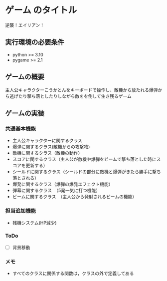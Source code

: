 # ゲーム のタイトル
逆襲！エイリアン！
## 実行環境の必要条件
* python >= 3.10
* pygame >= 2.1

## ゲームの概要
主人公キャラクターこうかとんをキーボードで操作し、敵機から放たれる爆弾から逃げたり撃ち落としたりしながら敵をを倒して生き残るゲーム

## ゲームの実装
### 共通基本機能
* 主人公キャラクターに関するクラス
* 爆弾に関するクラス(敵機からの攻撃物)
* 敵機に関するクラス（敵機の動作）
* スコアに関するクラス（主人公が敵機や爆弾をビームで撃ち落とした時にスコアを更新する）
* シールドに関するクラス（シールドの部分に敵機と爆弾がきたら勝手に撃ち落とされる）
* 爆発に関するクラス（爆弾の爆発エフェクト機能）
* 弾幕に関するクラス　（5発一気に打つ機能）
* ビームに関するクラス　（主人公から発射されるビームの機能）
### 担当追加機能
* 残機システム(HP減少)
### ToDo
- [ ] 背景移動
### メモ
* すべてのクラスに関係する関数は，クラスの外で定義してある
